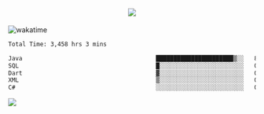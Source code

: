 <h1 align="center">
  <img src="https://readme-typing-svg.herokuapp.com/?font=Righteous&size=35&center=true&vCenter=true&width=500&height=70&duration=4000&lines=Hi!+%F0%9F%91%8B+I%27m+Ali%20Osman!;" />
</h1>


![wakatime](https://wakatime.com/share/@aliosmanoktar/3a8ffe71-6da4-4964-913b-2f09afbe53bf.svg?cache=none)
<!--START_SECTION:waka-->

```txt
Total Time: 3,458 hrs 3 mins

Java                                      ██████████████████████▒░░   89.12 %
SQL                                       █░░░░░░░░░░░░░░░░░░░░░░░░   03.92 %
Dart                                      ▓░░░░░░░░░░░░░░░░░░░░░░░░   02.01 %
XML                                       ▒░░░░░░░░░░░░░░░░░░░░░░░░   01.07 %
C#                                        ░░░░░░░░░░░░░░░░░░░░░░░░░   00.66 %
```

<!--END_SECTION:waka-->

<img src="https://profile-counter.glitch.me/aliosmanoktar/count.svg" />


